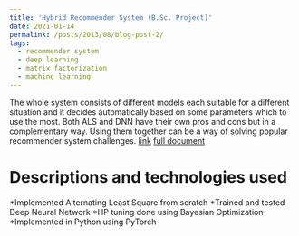 ```yaml
---
title: 'Hybrid Recommender System (B.Sc. Project)'
date: 2021-01-14
permalink: /posts/2013/08/blog-post-2/
tags:
  - recommender system
  - deep learning
  - matrix factorization
  - machine learning
---
```


The whole system consists of different models each suitable for a different situation and it decides automatically based on some parameters which to use the most. Both ALS and DNN have their own pros and cons but in a complementary way. Using them together can be a way of solving popular recommender system challenges.
[link](https://gitlab.com/vahidrn98/recommender-system)
[full document](https://paper.dropbox.com/doc/Recommender-Project-Overview--BW4tMc6N7J~1hNjJalZMl5RAAg-9sq1lsdgtOJcZ4cNSYdgH)

Descriptions and technologies used
======

*Implemented Alternating Least Square from scratch
*Trained and tested Deep Neural Network
*HP tuning done using Bayesian Optimization
*Implemented in Python using PyTorch
